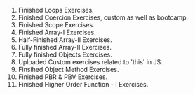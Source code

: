 1. Finished Loops Exercises.
2. Finished Coercion Exercises, custom as well as bootcamp.
3. Finished Scope Exercises.
4. Finished Array-I Exercises.
5. Half-Finished Array-II Exercises.
6. Fully finished Array-II Exercises.
7. Fully finished Objects Exercises.
8. Uploaded Custom exercises related to 'this' in JS.
9. Finsihed Object Method Exercises.
10. Finished PBR & PBV Exercises.
11. Finished Higher Order Function - I Exercises.
